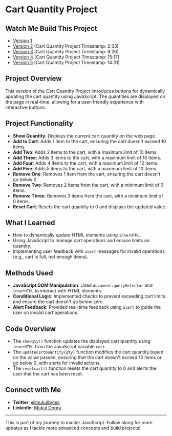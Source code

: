 # Cart Quantity Project

## Watch Me Build This Project

- [Version 1](https://youtu.be/HsipG7OSXw0?feature=shared)
- [Version 2](https://youtu.be/VNdtgAQeMbk?feature=shared&t=153) (Cart Quantity Project Timestamp: 2:33)
- [Version 3](https://youtu.be/haDz-g7PYFk?feature=shared&t=566) (Cart Quantity Project Timestamp: 9:26)
- [Version 4](https://youtu.be/ssCC8HEVFPI?feature=shared&t=917) (Cart Quantity Project Timestamp: 15:17)
- [Version 5](https://youtu.be/8X_0Tu8qpMY?feature=shared&t=871) (Cart Quantity Project Timestamp: 14:31)

## Project Overview

This version of the Cart Quantity Project introduces buttons for dynamically updating the cart quantity using JavaScript. The quantities are displayed on the page in real-time, allowing for a user-friendly experience with interactive buttons.

## Project Functionality

- **Show Quantity**: Displays the current cart quantity on the web page.
- **Add to Cart**: Adds 1 item to the cart, ensuring the cart doesn't exceed 10 items.
- **Add Two**: Adds 2 items to the cart, with a maximum limit of 10 items.
- **Add Three**: Adds 3 items to the cart, with a maximum limit of 10 items.
- **Add Four**: Adds 4 items to the cart, with a maximum limit of 10 items.
- **Add Five**: Adds 5 items to the cart, with a maximum limit of 10 items.
- **Remove One**: Removes 1 item from the cart, ensuring the cart doesn't go below 0.
- **Remove Two**: Removes 2 items from the cart, with a minimum limit of 0 items.
- **Remove Three**: Removes 3 items from the cart, with a minimum limit of 0 items.
- **Reset Cart**: Resets the cart quantity to 0 and displays the updated value.

## What I Learned

- How to dynamically update HTML elements using `innerHTML`.
- Using JavaScript to manage cart operations and ensure limits on quantity.
- Implementing user feedback with `alert` messages for invalid operations (e.g., cart is full, not enough items).

## Methods Used

- **JavaScript DOM Manipulation**: Used `document.querySelector` and `innerHTML` to interact with HTML elements.
- **Conditional Logic**: Implemented checks to prevent exceeding cart limits and ensure the cart doesn't go below zero.
- **Alert Feedback**: Provided real-time feedback using `alert` to guide the user on invalid cart operations.

## Code Overview

- The `showqty()` function updates the displayed cart quantity using `innerHTML` from the JavaScript variable `cart`.
- The `updateCartQuantity(qty)` function modifies the cart quantity based on the value passed, ensuring that the cart doesn't exceed 10 items or go below 0, with alerts for invalid actions.
- The `resetcart()` function resets the cart quantity to 0 and alerts the user that the cart has been reset.

## Connect with Me

- **Twitter**: [@mukulbytes](https://x.com/mukulbytes)
- **LinkedIn**: [Mukul Dogra](https://linkedin.com/in/mukul-dogra)

---

This is part of my journey to master JavaScript. Follow along for more updates as I tackle more advanced concepts and build projects!
